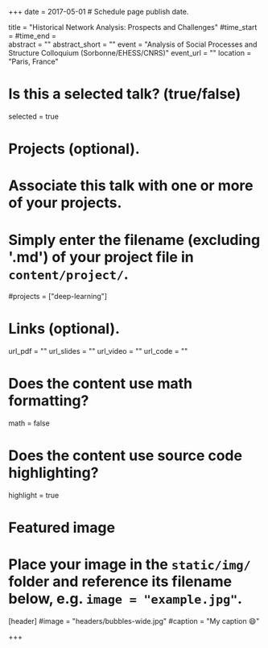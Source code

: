 +++
date = 2017-05-01  # Schedule page publish date.

title = "Historical Network Analysis: Prospects and Challenges"
#time_start = 
#time_end =  
abstract = ""
abstract_short = ""
event = "Analysis of Social Processes and Structure Colloquium (Sorbonne/EHESS/CNRS)"
event_url = ""
location = "Paris, France"

# Is this a selected talk? (true/false)
selected = true

# Projects (optional).
#   Associate this talk with one or more of your projects.
#   Simply enter the filename (excluding '.md') of your project file in `content/project/`.
#projects = ["deep-learning"]

# Links (optional).
url_pdf = ""
url_slides = ""
url_video = ""
url_code = ""

# Does the content use math formatting?
math = false

# Does the content use source code highlighting?
highlight = true

# Featured image
# Place your image in the `static/img/` folder and reference its filename below, e.g. `image = "example.jpg"`.
[header]
#image = "headers/bubbles-wide.jpg"
#caption = "My caption :smile:"

+++

